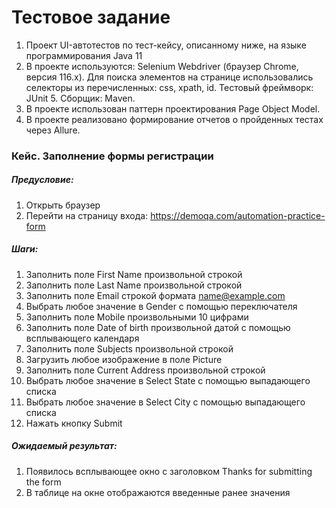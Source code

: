 # Тестовое задание
1. Проект UI-автотестов по тест-кейсу, описанному ниже, на языке программирования Java 11
2. В проекте используются:
   Selenium Webdriver (браузер Chrome, версия 116.x).
   Для поиска элементов на странице использовались селекторы из
   перечисленных: css, xpath, id.
   Тестовый фреймворк: JUnit 5.
   Сборщик: Maven.
3. В проекте использован паттерн проектирования Page Object Model.
4. В проекте реализовано формирование отчетов о пройденных
   тестах через Allure.


### Кейс. Заполнение формы регистрации
##### Предусловие:
1. Открыть браузер
2. Перейти на страницу входа: https://demoqa.com/automation-practice-form
##### Шаги:
1. Заполнить поле First Name произвольной строкой
2. Заполнить поле Last Name произвольной строкой
3. Заполнить поле Email строкой формата name@example.com
4. Выбрать любое значение в Gender с помощью переключателя
5. Заполнить поле Mobile произвольными 10 цифрами
6. Заполнить поле Date of birth произвольной датой с помощью всплывающего календаря
7. Заполнить поле Subjects произвольной строкой
8. Загрузить любое изображение в поле Picture
9. Заполнить поле Current Address произвольной строкой
10. Выбрать любое значение в Select State с помощью выпадающего списка
11. Выбрать любое значение в Select City с помощью выпадающего списка
12. Нажать кнопку Submit
##### Ожидаемый результат:
1. Появилось всплывающее окно с заголовком Thanks for submitting the form
2. В таблице на окне отображаются введенные ранее значения